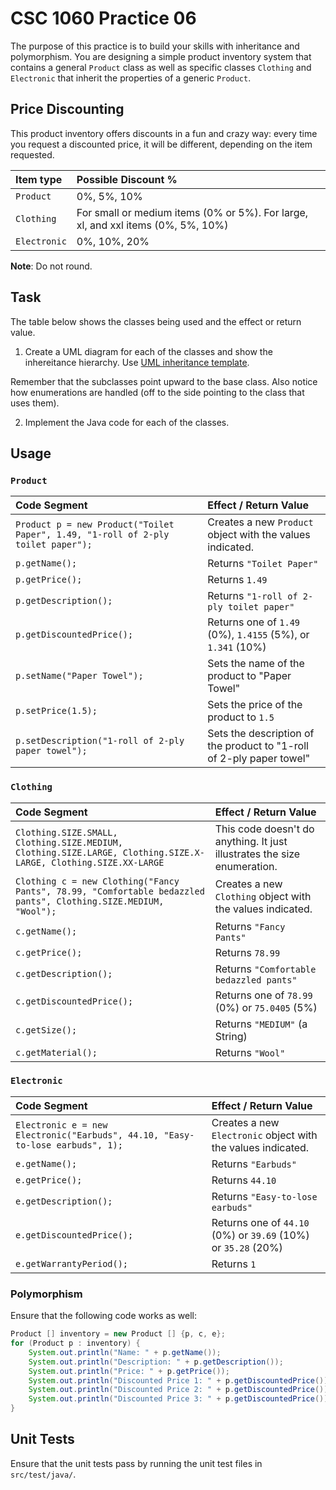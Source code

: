 # CSC 1060 Practice 06
The purpose of this practice is to build your skills with inheritance and polymorphism. You are designing a simple product inventory system that contains a general `Product` class as well as specific classes `Clothing` and `Electronic` that inherit the properties of a generic `Product`.

## Price Discounting
This product inventory offers discounts in a fun and crazy way: every time you request a discounted price, it will be different, depending on the item requested.

| Item type | Possible Discount % |
| :---      | :---                |
| `Product` | 0%, 5%, 10%         |
| `Clothing` | For small or medium items (0% or 5%). For large, xl, and xxl items (0%, 5%, 10%) |
| `Electronic` | 0%, 10%, 20% |

**Note**: Do not round. 

## Task
The table below shows the classes being used and the effect or return value. 

1. Create a UML diagram for each of the classes and show the inhereitance hierarchy. Use [UML inheritance template]( https://docs.google.com/drawings/d/1QgQlplDsZbgpl27zm9RZ-k4oppaLK8ZLDxMaXViPva8/edit?usp=sharing).

Remember that the subclasses point upward to the base class. Also notice how enumerations are handled (off to the side pointing to the class that uses them).


2. Implement the Java code for each of the classes. 

## Usage 
### `Product`
| Code Segment                                               |            Effect / Return Value       |
| :---                                                       |     :---                               |
| `Product p = new Product("Toilet Paper", 1.49, "1-roll of 2-ply toilet paper");` | Creates a new `Product` object with the values indicated.|
| `p.getName();` | Returns `"Toilet Paper"` |
| `p.getPrice();` | Returns `1.49` |
| `p.getDescription();` | Returns `"1-roll of 2-ply toilet paper"` |
| `p.getDiscountedPrice();` | Returns one of `1.49` (0%), `1.4155` (5%), or `1.341` (10%) |
| `p.setName("Paper Towel");` | Sets the name of the product to "Paper Towel" |
| `p.setPrice(1.5);` | Sets the price of the product to `1.5` |
| `p.setDescription("1-roll of 2-ply paper towel");` | Sets the description of the product to "1-roll of 2-ply paper towel"|

### `Clothing`
| Code Segment                                               |            Effect / Return Value       |
| :---                                                       |     :---                               |
| `Clothing.SIZE.SMALL, Clothing.SIZE.MEDIUM, Clothing.SIZE.LARGE, Clothing.SIZE.X-LARGE, Clothing.SIZE.XX-LARGE` | This code doesn't do anything. It just illustrates the size enumeration. | 
| `Clothing c = new Clothing("Fancy Pants", 78.99, "Comfortable bedazzled pants", Clothing.SIZE.MEDIUM, "Wool");` | Creates a new `Clothing` object with the values indicated.|
| `c.getName();` | Returns `"Fancy Pants"` |
| `c.getPrice();` | Returns `78.99` |
| `c.getDescription();` | Returns `"Comfortable bedazzled pants"` |
| `c.getDiscountedPrice();` | Returns one of `78.99` (0%) or `75.0405` (5%) |
| `c.getSize();` | Returns `"MEDIUM"` (a String) |
| `c.getMaterial();` | Returns `"Wool"` |

### `Electronic`
| Code Segment                                               |            Effect / Return Value       |
| :---                                                       |     :---                               |
| `Electronic e = new Electronic("Earbuds", 44.10, "Easy-to-lose earbuds", 1);` | Creates a new `Electronic` object with the values indicated.|
| `e.getName();` | Returns `"Earbuds"` |
| `e.getPrice();` | Returns `44.10` |
| `e.getDescription();` | Returns `"Easy-to-lose earbuds"` |
| `e.getDiscountedPrice();` | Returns one of `44.10` (0%) or `39.69` (10%) or `35.28` (20%)|
| `e.getWarrantyPeriod();` | Returns `1` |

### Polymorphism
Ensure that the following code works as well:
```java
Product [] inventory = new Product [] {p, c, e}; 
for (Product p : inventory) {
    System.out.println("Name: " + p.getName());
    System.out.println("Description: " + p.getDescription());
    System.out.println("Price: " + p.getPrice());
    System.out.println("Discounted Price 1: " + p.getDiscountedPrice());
    System.out.println("Discounted Price 2: " + p.getDiscountedPrice());
    System.out.println("Discounted Price 3: " + p.getDiscountedPrice());
}
```

## Unit Tests
Ensure that the unit tests pass by running the unit test files in `src/test/java/`.